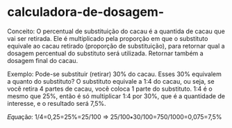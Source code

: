 # calculadora-de-dosagem-

Conceito: O percentual de substituição do cacau é a quantida de cacau que vai ser retirada. Ele é multiplicado pela proporção em que o substituto equivale ao cacau retirado (proporção de substituição), para retornar qual a dosagem percentual do substituto será utilizada. Retornar também a dosagem final do cacau.

Exemplo: Pode-se substituir (retirar) 30% do cacau. Esses 30% equivalem a quanto do substituto? O substituto equivale a 1:4 do cacau, ou seja, se você retira 4 partes de cacau, você coloca 1 parte do substituto. 1:4 é o mesmo que 25%, então é só multiplicar 1:4 por 30%, que é a quantidade de interesse, e o resultado será 7,5%.

𝐸𝑞𝑢𝑎çã𝑜:    1/4=0,25=25%=25/100   ⇒   25/100∗30/100=750/1000=0,075=7,5%

